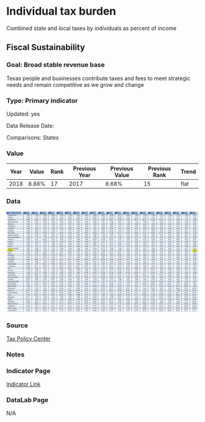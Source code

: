 # Individual tax burden

Combined state and local taxes by individuals as percent of income

## Fiscal Sustainability

### Goal: Broad stable revenue base

Texas people and businesses contribute taxes and fees to meet strategic needs and remain competitive as we grow and change

### Type: Primary indicator

Updated: yes

Data Release Date: 

Comparisons: States

### Value

| Year      |  Value      | Rank        | Previous Year | Previous Value | Previous Rank | Trend | 
| ----------- | ----------- | ----------- | ----------- | ----------- | ----------- | -----------|
|   2018       |    8.88%    |    17      |    2017     |   8.68%     |    15       |  flat     | 

### Data

![data tax](./data_tax.PNG)

### Source

[Tax Policy Center](https://www.taxpolicycenter.org/statistics/state-and-local-tax-revenue-percentage-personal-income)

### Notes

### Indicator Page

[Indicator Link](https://indicators.texas2036.org/indicator/117)

### DataLab Page

N/A